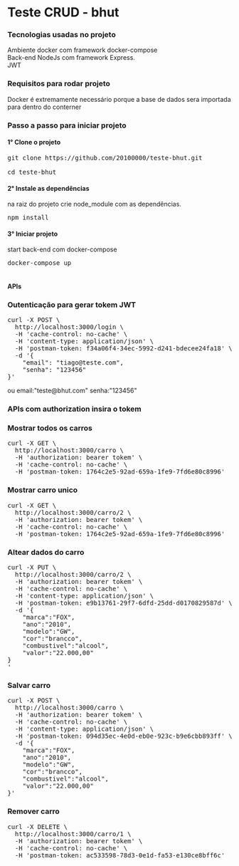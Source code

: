 <h1>Teste CRUD - bhut</h1>

<h3>Tecnologias usadas no projeto</h3>
Ambiente docker com framework docker-compose<br/>
Back-end NodeJs com framework Express.<br/>
JWT<br/>

<h3>Requisitos para rodar projeto</h3>
Docker é extremamente necessário porque a base de dados sera importada para dentro do conterner

<h3>Passo a passo para iniciar projeto 
<h4>1° Clone o projeto</h4> 
<pre>
git clone https://github.com/20100000/teste-bhut.git<br/>
cd teste-bhut
</pre>
<h4>2° Instale as dependências</h4>  
na raiz do projeto
crie node_module com as dependências.<br/>
<pre>
npm install
</pre>
<h4>3° Iniciar projeto</h4>
start back-end com docker-compose <br/>
<pre>
docker-compose up<br/>
</pre>
<h4>APIs</h4>
<h3>Outenticação para gerar tokem JWT</h3>
<pre>
curl -X POST \
  http://localhost:3000/login \
  -H 'cache-control: no-cache' \
  -H 'content-type: application/json' \
  -H 'postman-token: f34a06f4-34ec-5992-d241-bdecee24fa18' \
  -d '{
	"email": "tiago@teste.com",
	"senha": "123456"
}'
</pre>
ou email:"teste@bhut.com" senha:"123456"

<h3>APIs com authorization insira o tokem</h3>
<h3>Mostrar todos os carros</h3>
<pre>
curl -X GET \
  http://localhost:3000/carro \
  -H 'authorization: bearer tokem' \
  -H 'cache-control: no-cache' \
  -H 'postman-token: 1764c2e5-92ad-659a-1fe9-7fd6e80c8996'
</pre>

<h3>Mostrar carro unico</h3>
<pre>
curl -X GET \
  http://localhost:3000/carro/2 \
  -H 'authorization: bearer tokem' \
  -H 'cache-control: no-cache' \
  -H 'postman-token: 1764c2e5-92ad-659a-1fe9-7fd6e80c8996'
</pre>

<h3>Altear dados do carro </h3>
<pre>
curl -X PUT \
  http://localhost:3000/carro/2 \
  -H 'authorization: bearer tokem' \
  -H 'cache-control: no-cache' \
  -H 'content-type: application/json' \
  -H 'postman-token: e9b13761-29f7-6dfd-25dd-d0170829587d' \
  -d '{
	"marca":"FOX",
	"ano":"2010",
	"modelo":"GW",
	"cor":"brancco",
	"combustivel":"alcool",
	"valor":"22.000,00"
}
'
</pre>
<h3>Salvar carro </h3>
<pre>
curl -X POST \
  http://localhost:3000/carro \
  -H 'authorization: bearer tokem' \
  -H 'cache-control: no-cache' \
  -H 'content-type: application/json' \
  -H 'postman-token: 094d35ec-4e0d-eb0e-923c-b9e6cbb893ff' \
  -d '{
	"marca":"FOX",
	"ano":"2010",
	"modelo":"GW",
	"cor":"brancco",
	"combustivel":"alcool",
	"valor":"22.000,00"
}'
</pre>
<h3>Remover carro </h3>
<pre>
curl -X DELETE \
  http://localhost:3000/carro/1 \
  -H 'authorization: bearer tokem' \
  -H 'cache-control: no-cache' \
  -H 'postman-token: ac533598-78d3-0e1d-fa53-e130ce8bff6c'
</pre>

